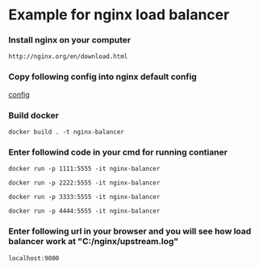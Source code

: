 # Example for nginx load balancer

### Install nginx on your computer

```
http://nginx.org/en/download.html
```

### Copy following config into nginx default config

[config](https://github.com/CoderZ2/nginx-load-balancer-example/blob/main/nginx.conf)

### Build docker

```
docker build . -t nginx-balancer
```

### Enter followind code in your cmd for running contianer

```
docker run -p 1111:5555 -it nginx-balancer
```
```
docker run -p 2222:5555 -it nginx-balancer
```
```
docker run -p 3333:5555 -it nginx-balancer
```
```
docker run -p 4444:5555 -it nginx-balancer
```
### Enter following url in your browser and you will see how load balancer work at "C:/nginx/upstream.log"

```
localhost:9000
```

